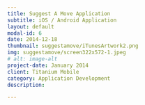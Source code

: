 ```yaml
---
title: Suggest A Move Application
subtitle: iOS / Android Application
layout: default
modal-id: 6
date: 2014-12-18
thumbnail: suggestamove/iTunesArtwork2.png
img: suggestamove/screen322x572-1.jpeg
# alt: image-alt
project-date: January 2014
client: Titanium Mobile
category: Application Development
description:  

---
```

